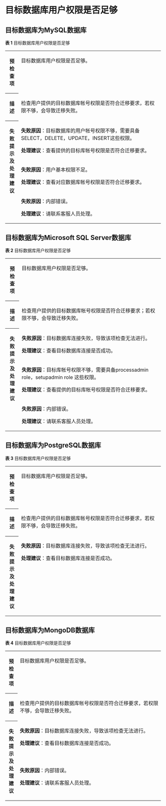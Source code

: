 # 目标数据库用户权限是否足够<a name="drs_11_0008"></a>

## 目标数据库为MySQL数据库<a name="section10822359203614"></a>

**表 1**  目标数据库用户权限是否足够

<a name="table9377978185833"></a>
<table><tbody><tr id="row2529615185833"><th class="firstcol" valign="top" width="8.63%" id="mcps1.2.3.1.1"><p id="p5284851919057"><a name="p5284851919057"></a><a name="p5284851919057"></a><strong id="b587462419057"><a name="b587462419057"></a><a name="b587462419057"></a>预检查项</strong></p>
</th>
<td class="cellrowborder" valign="top" width="91.36999999999999%" headers="mcps1.2.3.1.1 "><p id="p27563616193151"><a name="p27563616193151"></a><a name="p27563616193151"></a><span class="keyword" id="keyword212855910304"><a name="keyword212855910304"></a><a name="keyword212855910304"></a>目标数据库用户权限</span>是否足够。</p>
</td>
</tr>
<tr id="row16520376185833"><th class="firstcol" valign="top" width="8.63%" id="mcps1.2.3.2.1"><p id="p5474277219057"><a name="p5474277219057"></a><a name="p5474277219057"></a><strong id="b2292290819057"><a name="b2292290819057"></a><a name="b2292290819057"></a>描述</strong></p>
</th>
<td class="cellrowborder" valign="top" width="91.36999999999999%" headers="mcps1.2.3.2.1 "><p id="p15596517193159"><a name="p15596517193159"></a><a name="p15596517193159"></a>检查用户提供的目标数据库帐号权限是否符合迁移要求，若权限不够，会导致迁移失败。</p>
</td>
</tr>
<tr id="row17265882185833"><th class="firstcol" rowspan="3" valign="top" width="8.63%" id="mcps1.2.3.3.1"><p id="p69333219057"><a name="p69333219057"></a><a name="p69333219057"></a><strong id="b623999519057"><a name="b623999519057"></a><a name="b623999519057"></a>失败提示及处理建议</strong></p>
</th>
<td class="cellrowborder" valign="top" width="91.36999999999999%" headers="mcps1.2.3.3.1 "><p id="p12187141155118"><a name="p12187141155118"></a><a name="p12187141155118"></a><strong id="b9291131055619"><a name="b9291131055619"></a><a name="b9291131055619"></a>失败原因</strong>：目标数据库的用户帐号权限不够，需要具备SELECT，DELETE，UPDATE，INSERT这些权限。</p>
<p id="p16265134011514"><a name="p16265134011514"></a><a name="p16265134011514"></a><strong id="b1641220303251"><a name="b1641220303251"></a><a name="b1641220303251"></a>处理建议</strong>：查看提供的目标库帐号权限是否符合迁移要求。</p>
</td>
</tr>
<tr id="row15232124185833"><td class="cellrowborder" valign="top" headers="mcps1.2.3.3.1 "><p id="p9218639185120"><a name="p9218639185120"></a><a name="p9218639185120"></a><strong id="b184721413576"><a name="b184721413576"></a><a name="b184721413576"></a>失败原因</strong>：用户基本权限不足。</p>
<p id="p1635823875114"><a name="p1635823875114"></a><a name="p1635823875114"></a><strong id="b11676133215254"><a name="b11676133215254"></a><a name="b11676133215254"></a>处理建议</strong>：查看对应数据库帐号权限是否符合迁移要求。</p>
</td>
</tr>
<tr id="row1553021016516"><td class="cellrowborder" valign="top" headers="mcps1.2.3.3.1 "><p id="p37491122175111"><a name="p37491122175111"></a><a name="p37491122175111"></a><strong id="b9519863578"><a name="b9519863578"></a><a name="b9519863578"></a>失败原因</strong>：内部错误。</p>
<p id="p560882117513"><a name="p560882117513"></a><a name="p560882117513"></a><strong id="b1742663613252"><a name="b1742663613252"></a><a name="b1742663613252"></a>处理建议</strong>：请联系客服人员处理。</p>
</td>
</tr>
</tbody>
</table>

## 目标数据库为Microsoft SQL Server数据库<a name="section1681211313717"></a>

**表 2**  目标数据库用户权限是否足够

<a name="table94301715133615"></a>
<table><tbody><tr id="row154301715163614"><th class="firstcol" valign="top" width="9.01%" id="mcps1.2.3.1.1"><p id="p74301815113611"><a name="p74301815113611"></a><a name="p74301815113611"></a><strong id="b3430191510366"><a name="b3430191510366"></a><a name="b3430191510366"></a>预检查项</strong></p>
</th>
<td class="cellrowborder" valign="top" width="90.99000000000001%" headers="mcps1.2.3.1.1 "><p id="p3807073619045"><a name="p3807073619045"></a><a name="p3807073619045"></a>目标数据库用户权限是否足够。</p>
</td>
</tr>
<tr id="row1743016159361"><th class="firstcol" valign="top" width="9.01%" id="mcps1.2.3.2.1"><p id="p64301115193619"><a name="p64301115193619"></a><a name="p64301115193619"></a><strong id="b13430131518360"><a name="b13430131518360"></a><a name="b13430131518360"></a>描述</strong></p>
</th>
<td class="cellrowborder" valign="top" width="90.99000000000001%" headers="mcps1.2.3.2.1 "><p id="p3200082319112"><a name="p3200082319112"></a><a name="p3200082319112"></a>检查用户提供的目标数据库帐号权限是否符合迁移要求；若权限不够，会导致迁移失败。</p>
</td>
</tr>
<tr id="row94301115103615"><th class="firstcol" rowspan="3" valign="top" width="9.01%" id="mcps1.2.3.3.1"><p id="p743031512362"><a name="p743031512362"></a><a name="p743031512362"></a><strong id="b743051563614"><a name="b743051563614"></a><a name="b743051563614"></a>失败提示及处理建议</strong></p>
</th>
<td class="cellrowborder" valign="top" width="90.99000000000001%" headers="mcps1.2.3.3.1 "><p id="p1493064316413"><a name="p1493064316413"></a><a name="p1493064316413"></a><strong id="b89412417511"><a name="b89412417511"></a><a name="b89412417511"></a>失败原因</strong>：目标数据库连接失败，导致该项检查无法进行。</p>
<p id="p159001542949"><a name="p159001542949"></a><a name="p159001542949"></a><strong id="b3926184572515"><a name="b3926184572515"></a><a name="b3926184572515"></a>处理建议</strong>：查看目标数据库连接是否成功。</p>
</td>
</tr>
<tr id="row84308157367"><td class="cellrowborder" valign="top" headers="mcps1.2.3.3.1 "><p id="p202439401043"><a name="p202439401043"></a><a name="p202439401043"></a><strong id="b264418139519"><a name="b264418139519"></a><a name="b264418139519"></a>失败原因</strong>：目标库帐号权限不够，需要具备processadmin role，setupadmin role 这些权限。</p>
<p id="p19352124113418"><a name="p19352124113418"></a><a name="p19352124113418"></a><strong id="b14191250142515"><a name="b14191250142515"></a><a name="b14191250142515"></a>处理建议</strong>：查看提供的目标库帐号权限是否符合迁移要求。</p>
</td>
</tr>
<tr id="row13477147648"><td class="cellrowborder" valign="top" headers="mcps1.2.3.3.1 "><p id="p194771074415"><a name="p194771074415"></a><a name="p194771074415"></a><strong id="b1694114151451"><a name="b1694114151451"></a><a name="b1694114151451"></a>失败原因</strong>：内部错误。</p>
<p id="p410212192418"><a name="p410212192418"></a><a name="p410212192418"></a><strong id="b1537935252518"><a name="b1537935252518"></a><a name="b1537935252518"></a>处理建议</strong>：请联系客服人员处理。</p>
</td>
</tr>
</tbody>
</table>

## 目标数据库为PostgreSQL数据库<a name="section105313793714"></a>

**表 3**  目标数据库用户权限是否足够

<a name="table1789234113614"></a>
<table><tbody><tr id="row5789534113613"><th class="firstcol" valign="top" width="8.63%" id="mcps1.2.3.1.1"><p id="p10789203413616"><a name="p10789203413616"></a><a name="p10789203413616"></a><strong id="b1078913463610"><a name="b1078913463610"></a><a name="b1078913463610"></a>预检查项</strong></p>
</th>
<td class="cellrowborder" valign="top" width="91.36999999999999%" headers="mcps1.2.3.1.1 "><p id="p3789103416360"><a name="p3789103416360"></a><a name="p3789103416360"></a>目标数据库用户权限是否足够。</p>
</td>
</tr>
<tr id="row137895344365"><th class="firstcol" valign="top" width="8.63%" id="mcps1.2.3.2.1"><p id="p3789193493612"><a name="p3789193493612"></a><a name="p3789193493612"></a><strong id="b17891234113620"><a name="b17891234113620"></a><a name="b17891234113620"></a>描述</strong></p>
</th>
<td class="cellrowborder" valign="top" width="91.36999999999999%" headers="mcps1.2.3.2.1 "><p id="p20789534143620"><a name="p20789534143620"></a><a name="p20789534143620"></a>检查用户提供的目标数据库帐号权限是否符合迁移要求，若权限不够，会导致迁移失败。</p>
</td>
</tr>
<tr id="row13789734173618"><th class="firstcol" valign="top" width="8.63%" id="mcps1.2.3.3.1"><p id="p67891034193619"><a name="p67891034193619"></a><a name="p67891034193619"></a><strong id="b1678903493610"><a name="b1678903493610"></a><a name="b1678903493610"></a>失败提示及处理建议</strong></p>
</th>
<td class="cellrowborder" valign="top" width="91.36999999999999%" headers="mcps1.2.3.3.1 "><p id="p14212451689"><a name="p14212451689"></a><a name="p14212451689"></a><strong id="b42351425564"><a name="b42351425564"></a><a name="b42351425564"></a>失败原因</strong>：目标数据库连接失败，导致该项检查无法进行。</p>
<p id="p15923131717619"><a name="p15923131717619"></a><a name="p15923131717619"></a><strong id="b1511688266"><a name="b1511688266"></a><a name="b1511688266"></a>处理建议</strong>：查看目标数据库连接是否成功。</p>
</td>
</tr>
</tbody>
</table>

## 目标数据库为MongoDB数据库<a name="section112501126379"></a>

**表 4**  目标数据库用户权限是否足够

<a name="table9416253193637"></a>
<table><tbody><tr id="row9423187193637"><th class="firstcol" valign="top" width="7.85%" id="mcps1.2.3.1.1"><p id="p5171784919384"><a name="p5171784919384"></a><a name="p5171784919384"></a><strong id="b6280745719384"><a name="b6280745719384"></a><a name="b6280745719384"></a>预检查项</strong></p>
</th>
<td class="cellrowborder" valign="top" width="92.15%" headers="mcps1.2.3.1.1 "><p id="p5046226419374"><a name="p5046226419374"></a><a name="p5046226419374"></a>目标数据库用户权限是否足够。</p>
</td>
</tr>
<tr id="row3165232193637"><th class="firstcol" valign="top" width="7.85%" id="mcps1.2.3.2.1"><p id="p1839153219384"><a name="p1839153219384"></a><a name="p1839153219384"></a><strong id="b3130606819384"><a name="b3130606819384"></a><a name="b3130606819384"></a>描述</strong></p>
</th>
<td class="cellrowborder" valign="top" width="92.15%" headers="mcps1.2.3.2.1 "><p id="p9192400193733"><a name="p9192400193733"></a><a name="p9192400193733"></a>检查用户提供的目标数据库帐号权限是否符合迁移要求，若权限不够，会导致迁移失败。</p>
</td>
</tr>
<tr id="row5655447193637"><th class="firstcol" rowspan="2" valign="top" width="7.85%" id="mcps1.2.3.3.1"><p id="p510993819384"><a name="p510993819384"></a><a name="p510993819384"></a><strong id="b4598944819384"><a name="b4598944819384"></a><a name="b4598944819384"></a>失败提示及处理建议</strong></p>
</th>
<td class="cellrowborder" valign="top" width="92.15%" headers="mcps1.2.3.3.1 "><p id="p39231251063"><a name="p39231251063"></a><a name="p39231251063"></a><strong id="b12071916670"><a name="b12071916670"></a><a name="b12071916670"></a>失败原因</strong>：目标数据库连接失败，导致该项检查无法进行。</p>
<p id="p187511250764"><a name="p187511250764"></a><a name="p187511250764"></a><strong id="b17239102242610"><a name="b17239102242610"></a><a name="b17239102242610"></a>处理建议</strong>：查看目标数据库连接是否成功。</p>
</td>
</tr>
<tr id="row14785522193637"><td class="cellrowborder" valign="top" headers="mcps1.2.3.3.1 "><p id="p85794561962"><a name="p85794561962"></a><a name="p85794561962"></a><strong id="b1495719171772"><a name="b1495719171772"></a><a name="b1495719171772"></a>失败原因</strong>：内部错误。</p>
<p id="p1767413571617"><a name="p1767413571617"></a><a name="p1767413571617"></a><strong id="b8660172462610"><a name="b8660172462610"></a><a name="b8660172462610"></a>处理建议</strong>：请联系客服人员处理。</p>
</td>
</tr>
</tbody>
</table>

